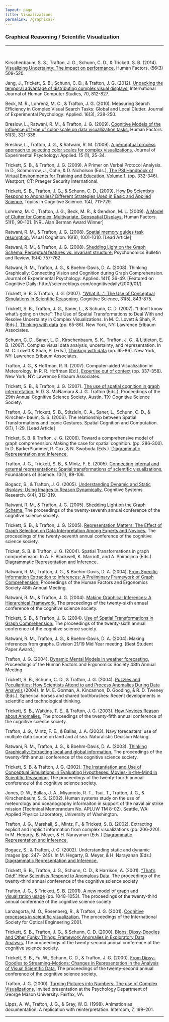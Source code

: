 ```yaml
---
layout: page
title: Visualizations
permalink: /graphical/
---
```

<h3>Graphical Reasoning / Scientific Visualization</h3>
<hr><br>
<p>Kirschenbaum, S. S., Trafton, J. G., Schunn, C. D., &amp; Trickett, S. B. (2014). <a href="https://journals.sagepub.com/doi/pdf/10.1177/0018720813498093" target="_blank">Visualizing Uncertainty: The impact on performance.</a> Human Factors, (56(3) 509-520.</p>
<p>Jang, J., Trickett, S. B., Schunn, C. D., &amp; Trafton, J. G. (2012). <a href="/papers/Unpacking_the_temporal_advantage_of_dist.pdf" target="_blank">Unpacking the temporal advantage of distributing complex visual displays.</a> International Journal of Human Computer Studies, 70, 812-827.</p>
<p>Beck, M. R., Lohrenz, M. C., &amp; Trafton, J. G. (2010). Measuring Search Efficiency in Complex Visual Search Tasks: Global and Local Clutter. Journal of Experimental Psychology: Applied. 16(3), 238-250.</p>
<p>Breslow, L., Ratwani, R. M., &amp; Trafton, J. G. (2009). <a href="https://pdfs.semanticscholar.org/5d4d/7b645a89ed751be193e2e230300625eaea8f.pdf" target="_blank">Cognitive Models of the influence of type of color-scale on data visuallization tasks.</a> Human Factors. 51(3), 321-338.</p>
<p>Breslow, L., Trafton, J. G., &amp; Ratwani, R. M. (2009). <a href="https://pdfs.semanticscholar.org/9ef6/a466bddd6de6f129d6eeddee159ef32e6ec3.pdf" target="_blank">A perceptual process approach to selecting color scales for complex visualizations.</a> Journal of Experimental Psychology: Applied. 15 (1), 25-34.</p>
<p>Trickett, S. B., &amp; Trafton, J. G. (2009). A Primer on Verbal Protocol Analysis. In D., Schmorrow, J., Cohn, &amp; D. Nicholson (Eds.), <a href="https://www.amazon.com/Handbook-Virtual-Environments-Training-Education/dp/0313351651" target="_blank">The PSI Handbook of Virtual Environments for Training and Education, Volume 1.</a> (pp. 332-346). Westport, CT: Praeger Security International.</p>
<p>Trickett, S. B., Trafton, J. G., &amp; Schunn, C. D., (2009). <a href="/papers/Trickett_et_al-2009-Topics_in_Cognitive_Science.pdf" target="_blank">How Do Scientists Respond to Anomalies? Different Strategies Used in Basic and Applied Science.</a> Topics in Cognitive Science. 1(4), 711-729.</p>
<p>Lohrenz, M. C., Trafton, J. G., Beck, M. R., &amp; Gendron, M. L. (2009). <a href="https://www.nrl.navy.mil/itd/aic/sites/www.nrl.navy.mil.itd.aic/files/pdfs/human%20factors.pdf" target="_blank">A Model of Clutter for Complex, Multivariate, Geospatial Displays.</a> Human Factors. 51(1), 90-101. [NRL Alan Berman Award Winner]</p>
<p>Ratwani, R. M., &amp; Trafton, J. G. (2008). <a href="https://apps.dtic.mil/dtic/tr/fulltext/u2/a480059.pdf" target="_blank">Spatial memory guides task resumption.</a> Visual Cognition. 16(8), 1001-1010. [Lead Article]</p>
<p>Ratwani, R. M., &amp; Trafton, J. G. (2008). <a href="http://citeseerx.ist.psu.edu/viewdoc/download?doi=10.1.1.648.4589&rep=rep1&type=pdf" target="_blank">Shedding Light on the Graph Schema: Perceptual features vs. invariant structure.</a> Psychonomics Bulletin and Review. 15(4) 757-762.</p>
<p>Ratwani, R. M., Trafton, J. G., &amp; Boehm-Davis, D. A. (2008). Thinking Graphically: Connecting Vision and Cognition during Graph Comprehension. Journal of Experimental Psychology: Applied. 14(1) 36-49. [Featured on Cognitive Daily: http://scienceblogs.com/cognitivedaily/2009/01/]</p>
<p>Trickett, S. B. &amp; Trafton, J. G. (2007). <a href="https://onlinelibrary.wiley.com/doi/full/10.1080/03640210701530771" target="_blank">&ldquo;What if...&rdquo;: The Use of Conceptual Simulations in Scientific Reasoning.</a> Cognitive Science, 31(5), 843-875.</p>
<p>Trickett, S. B., Trafton, J. G., Saner, L., &amp; Schunn, C. D. (2007). &ldquo;I don&rsquo;t know what&rsquo;s going on there&rdquo;: The Use of Spatial Transformations to Deal With and Resolve Uncertainty in Complex Visualizations. In M. C. Lovett &amp; Shah, P. (Eds.), <a href="https://www.amazon.com/Thinking-Carnegie-Mellon-Symposia-Cognition/dp/0805854223" target="_blank">Thinking with data</a> (pp. 65-86). New York, NY: Lawrence Erlbaum Associates.</p>
<p>Schunn, C. D., Saner, L. D., Kirschenbaum, S. K., Trafton, J. G., &amp; Littleton, E. B. (2007). Complex visual data analysis, uncertainty, and representation. In M. C. Lovett &amp; Shah, P. (Eds.), <a href="https://www.amazon.com/Thinking-Carnegie-Mellon-Symposia-Cognition/dp/0805854223" target="_blank">Thinking with data</a> (pp. 65-86). New York, NY: Lawrence Erlbaum Associates.</p>
<p>Trafton, J. G., &amp; Hoffman, R. R. (2007). Computer-aided Visualization in Meteorology. In R. R. Hoffman (Ed.), <a href="https://www.amazon.com/Expertise-Out-Context-International-Naturalistic/dp/0805855106" target="_blank">Expertise out of context</a> (pp. 337-358). New York, NY: Lawrence Erlbaum Associates.</p>
<p>Trickett, S. B., &amp; Trafton, J. G. (2007). <a href="https://pdfs.semanticscholar.org/3d72/6de8b940533d48ff1dc39ab70d1d23556dc1.pdf" target="_blank">The use of spatial cognition in graph interpretation.</a> In D. S. McNamara &amp; J. G. Trafton (Eds.), Proceedings of the 29th Annual Cognitive Science Society. Austin, TX: Cognitive Science Society.</p>
<p>Trafton, J. G., Trickett, S. B., Stitzlein, C. A., Saner, L., Schunn, C. D., &amp; Kirschen- baum, S. S. (2006). The relationship between Spatial Transformations and Iconic Gestures. Spatial Cognition and Computation. 6(1), 1-29. [Lead Article]</p>
<p>Tricket, S. B. &amp; Trafton, J. G. (2006). Toward a comprehensive model of graph comprehension: Making the case for spatial cognition. (pp. 286-300). In D. BarkerPlummer, R. Cox, &amp; N. Swoboda (Eds.). <a href="https://www.springer.com/us/book/9783540356233" target="_blank">Diagrammatic Representation and Inference.</a></p>
<p>Trafton, J. G., Trickett, S. B., &amp; Mintz, F. E. (2005). <a href="https://apps.dtic.mil/dtic/tr/fulltext/u2/a480831.pdf" target="_blank">Connecting internal and external representations: Spatial transformations of scientific visualizations.</a> Foundations of Science. 10(1), 89-106.</p>
<p>Bogacz, S., &amp; Trafton, J. G. (2005). <a href="http://citeseerx.ist.psu.edu/viewdoc/download?doi=10.1.1.164.7503&rep=rep1&type=pdf" target="_blank">Understanding Dynamic and Static displays: Using Images to Reason Dynamically.</a> Cognitive Systems Research. 6(4), 312-319.</p>
<p>Ratwani, R. M., &amp; Trafton, J. G. (2005). <a href="http://citeseerx.ist.psu.edu/viewdoc/download?doi=10.1.1.648.4589&rep=rep1&type=pdf" target="_blank">Shedding Light on the Graph Schema.</a> The proceedings of the twenty-seventh annual conference of the cognitive science society.</p>
<p>Trickett, S. B., &amp; Trafton, J. G. (2005). <a href="https://escholarship.org/uc/item/3c14m9nr" target="_blank">Representation Matters: The Effect of Graph Selection on Data Interpretation Among Experts and Novices.</a> The proceedings of the twenty-seventh annual conference of the cognitive science society.</p>
<p>Tricket, S. B. &amp; Trafton, J. G. (2004). Spatial Transformations in graph comprehension. In A. F. Blackwell, K. Marriott, and A. Shimojima (Eds.). <a href="https://link.springer.com/book/10.1007/b95854" target="_blank">Diagrammatic Representation and Inference.</a></p>
<p>Ratwani, R. M., Trafton, J. G., &amp; Boehm-Davis, D. A. (2004). <a href="https://www.nrl.navy.mil/itd/aic/sites/www.nrl.navy.mil.itd.aic/files/pdfs/ratwani_0.pdf" target="_blank">From Specific Information Extraction to Inferences: A Preliminary Framework of Graph Comprehension.</a> Proceedings of the Human Factors and Ergonomics Society 48th Annual Meeting.</p>
<p>Ratwani, R. M., &amp; Trafton, J. G. (2004). <a href="http://citeseerx.ist.psu.edu/viewdoc/download?doi=10.1.1.860.8493&rep=rep1&type=pdf" target="_blank">Making Graphical Inferences: A Hierarchical Framework.</a> The proceedings of the twenty-sixth annual conference of the cognitive science society.</p>
<p>Trickett, S. B., &amp; Trafton, J. G. (2004). <a href="https://apps.dtic.mil/dtic/tr/fulltext/u2/a480332.pdf" target="_blank">Use of Spatial Transformations in Graph Comprehension.</a> The proceedings of the twenty-sixth annual conference of the cognitive science society.</p>
<p>Ratwani, R. M., Trafton, J. G., &amp; Boehm-Davis, D. A. (2004). Making inferences from graphs. Division 21/19 Mid Year meeting. [Best Student Paper Award.]</p>
<p>Trafton, J. G. (2004). <a href="https://www.nrl.navy.mil/itd/aic/sites/www.nrl.navy.mil.itd.aic/files/pdfs/trafton%20paper.pdf" target="_blank">Dynamic Mental Models in weather forecasting.</a> Proceedings of the Human Factors and Ergonomics Society 48th Annual Meeting.</p>
<p>Trickett, S. B., Schunn, C. D., &amp; Trafton, J. G. (2004). <a href="/papers/puzzles_peculiarities.pdf" target="_blank">Puzzles and Peculiarities: How Scientists Attend to and Process Anomalies During Data Analysis</a> (2004). In M. E. Gorman, A. Kincannon, D. Gooding, &amp; R. D. Tweney (Eds.), Spherical horses and shared toothbrushes: Recent developments in scientific and technological thinking.</p>
<p>Trickett, S. B., Watkins, T. E., &amp; Trafton, J. G. (2003). <a href="http://csjarchive.cogsci.rpi.edu/proceedings/2003/pdfs/340.pdf" target="_blank">How Novices Reason about Anomalies.</a> The proceedings of the twenty-fifth annual conference of the cognitive science society.</p>
<p>Trafton, J. G., Mintz, F. E., &amp; Ballas, J. A. (2003). Navy forecasters&rsquo; use of multiple data source on land and at sea. Naturalistic Decision Making.</p>
<p>Ratwani, R. M., Trafton, J. G., &amp; Boehm-Davis, D. A. (2003). <a href="https://www.nrl.navy.mil/itd/aic/sites/www.nrl.navy.mil.itd.aic/files/pdfs/thinking%20graphically.pdf" target="_blank">Thinking Graphically: Extracting local and global information.</a> The proceedings of the twenty-fifth annual conference of the cognitive science society.</p>
<p>Trickett, S. B. &amp; Trafton, J. G. (2002). <a href="https://escholarship.org/uc/item/0gc2c1zr" target="_blank">The Instantiation and Use of Conceptual Simulations in Evaluating Hypotheses: Movies-in-the-Mind in Scientific Reasoning.</a> The proceedings of the twenty-fourth annual conference of the cognitive science society.</p>
<p>Jones, D. W., Ballas, J. A., Miyamoto, R. T., Tsui, T., Trafton, J. G., &amp; Kirschenbaum, S. S. (2002). Human systems study on the use of meteorology and oceanography informaiton in support of the naval air strike mission (Technical Memorandum No. APLUW TM 8-02). Seattle, WA: Applied Physics Laboratory, University of Washington.</p>
<p>Trafton, J. G., Marshall, S., Mintz, F., &amp; Trickett, S. B. (2002). Extracting explicit and implicit information from complex visualizations (pp. 206-220). In M. Hegarty, B. Meyer, &amp; H. Narayanan (Eds.) <a href="https://www.springer.com/us/book/9783540435617" target="_blank">Diagrammatic Representation and Inference.</a></p>
<p>Bogacz, S., &amp; Trafton, J. G. (2002). Understanding static and dynamic images (pp. 247&ndash; 249). In M. Hegarty, B. Meyer, &amp; H. Narayanan (Eds.) <a href="https://www.springer.com/us/book/9783540435617" target="_blank">Diagrammatic Representation and Inference.</a></p>
<p>Trickett, S. B., Trafton, J. G., Schunn, C. D., &amp; Harrison, A. (2001). <a href="https://pdfs.semanticscholar.org/979b/ea16ae0b72ecc81c7b442acfd06233d7fc23.pdf?_ga=2.162703420.1281228159.1560181602-1000465460.1559941519" target="_blank">&ldquo;That&rsquo;s Odd!&rdquo; How Scientists Respond to Anomalous Data.</a> The proceedings of the twenty-third annual conference of the cognitive science society</p>
<p>Trafton, J. G., &amp; Trickett, S. B. (2001). <a href="http://conferences.inf.ed.ac.uk/cogsci2001/pdf-files/1048.pdf" target="_blank">A new model of graph and visualization usage</a> (pp. 1048-1053). The proceedings of the twenty-third annual conference of the cognitive science society</p>
<p>Lanzagorta, M. O., Rosenberg, R., &amp; Trafton, J. G. (2001). <a href="/papers/cognitive_processes.pdf" target="_blank">Cognitive processes in scientific visualization.</a> The proceedings of the International Society for Optical Engineering 2001.</p>
<p>Trickett, S. B., Trafton, J. G., &amp; Schunn, C. D. (2000). <a href="https://www.academia.edu/4960364/Blobs_Dipsy-Doodles_and_Other_Funky_Things_Framework_Anomalies_in_Exploratory_Data_Analysis" target="_blank">Blobs, Dipsy-Doodles and Other Funky Things: Framework Anomalies in Exploratory Data Analysis.</a> The proceedings of the twenty-second annual conference of the cognitive science society.</p>
<p>Trickett, S. B., Fu, W., Schunn, C. D., &amp; Trafton, J. G. (2000). <a href="https://pdfs.semanticscholar.org/302b/888a0d097a89f2e13ad121816d7ca3f79060.pdf?_ga=2.125878285.1281228159.1560181602-1000465460.1559941519" target="_blank">From Dipsy-Doodles to Streaming-Motions: Changes in Representation in the Analysis of Visual Scientific Data.</a> The proceedings of the twenty-second annual conference of the cognitive science society.</p>
<p>Trafton, J. G. (2000). <a href="https://pdfs.semanticscholar.org/a10d/b70d2a58f58b9bcbe640c286acad82f1527b.pdf" target="_blank">Turning Pictures into Numbers: The use of Complex Visualizations.</a> Invited presentation at the Psychology Department of George Mason University. Fairfax, VA.</p>
<p>Lipps, A. W., Trafton, J. G., &amp; Gray, W. D. (1998). Animation as documentation: A replication with reinterpretation. Intercom, 7, 199&ndash;201.</p>
<hr>